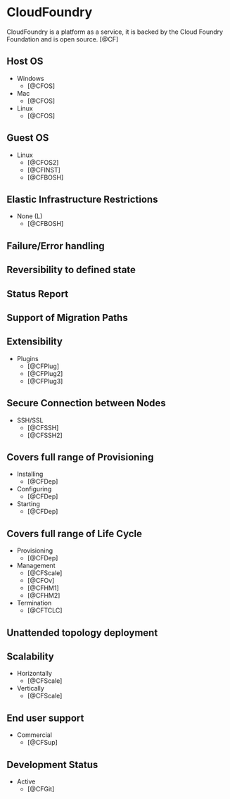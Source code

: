 # CloudFoundry
CloudFoundry is a platform as a service, it is backed by the Cloud Foundry Foundation and is open source. [@CF]

## Host OS
- Windows
    - [@CFOS]
- Mac
    - [@CFOS]
- Linux
    - [@CFOS]

## Guest OS
- Linux
    - [@CFOS2]
    - [@CFINST]
    - [@CFBOSH]

## Elastic Infrastructure Restrictions
- None (L)
    - [@CFBOSH]

## Failure/Error handling

## Reversibility to defined state

## Status Report

## Support of Migration Paths

## Extensibility
- Plugins
    - [@CFPlug]
    - [@CFPlug2]
    - [@CFPlug3]

## Secure Connection between Nodes
- SSH/SSL
    - [@CFSSH]
    - [@CFSSH2]

## Covers full range of Provisioning
- Installing
    - [@CFDep]
- Configuring
    - [@CFDep]
- Starting
    - [@CFDep]

## Covers full range of Life Cycle
- Provisioning
    - [@CFDep]
- Management
    - [@CFScale]
    - [@CFOv]
    - [@CFHM1]
    - [@CFHM2]
- Termination
    - [@CFTCLC]

## Unattended topology deployment

## Scalability
- Horizontally
    - [@CFScale]
- Vertically
    - [@CFScale]

## End user support
- Commercial
    - [@CFSup]

## Development Status
- Active
    - [@CFGit]
